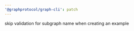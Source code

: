 ```yaml
---
'@graphprotocol/graph-cli': patch
---
```


skip validation for subgraph name when creating an example
